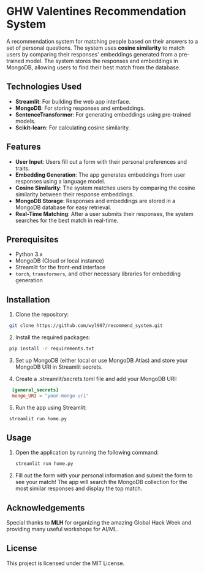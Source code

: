 # GHW Valentines Recommendation System

A recommendation system for matching people based on their answers to a set of personal questions. The system uses **cosine similarity** to match users by comparing their responses' embeddings generated from a pre-trained model. The system stores the responses and embeddings in MongoDB, allowing users to find their best match from the database.

## Technologies Used

- **Streamlit**: For building the web app interface.
- **MongoDB**: For storing responses and embeddings.
- **SentenceTransformer**: For generating embeddings using pre-trained models.
- **Scikit-learn**: For calculating cosine similarity.

## Features
- **User Input**: Users fill out a form with their personal preferences and traits.
- **Embedding Generation**: The app generates embeddings from user responses using a language model.
- **Cosine Similarity**: The system matches users by comparing the cosine similarity between their response embeddings.
- **MongoDB Storage**: Responses and embeddings are stored in a MongoDB database for easy retrieval.
- **Real-Time Matching**: After a user submits their responses, the system searches for the best match in real-time.

## Prerequisites

- Python 3.x
- MongoDB (Cloud or local instance)
- Streamlit for the front-end interface
- `torch`, `transformers`, and other necessary libraries for embedding generation

## Installation

1. Clone the repository:
  ```bash
   git clone https://github.com/wyl987/recommend_system.git
  ```
2. Install the required packages:
  ```bash
   pip install -r requirements.txt
  ```
3. Set up MongoDB (either local or use MongoDB Atlas) and store your MongoDB URI in Streamlit secrets.

4. Create a .streamlit/secrets.toml file and add your MongoDB URI:
  ```toml
    [general_secrets]
    mongo_URI = "your-mongo-uri"  
  ```
5. Run the app using Streamlit:
  ```bash
   streamlit run home.py
  ```
## Usage

1. Open the application by running the following command:

   ```bash
   streamlit run home.py
   ```
2. Fill out the form with your personal information and submit the form to see your match! The app will search the MongoDB collection for the most similar responses and display the top match.

## Acknowledgements

Special thanks to **MLH** for organizing the amazing Global Hack Week and providing many useful workshops for AI/ML.

## License

This project is licensed under the MIT License.